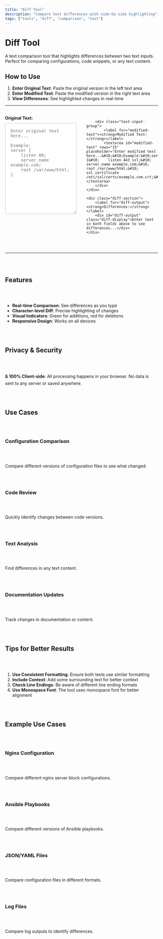 ```yaml
---
title: "Diff Tool"
description: "Compare text differences with side-by-side highlighting"
tags: ["tools", "diff", "comparison", "text"]
---
```


# Diff Tool

A text comparison tool that highlights differences between two text inputs. Perfect for comparing configurations, code snippets, or any text content.

## How to Use

1. **Enter Original Text**: Paste the original version in the left text area
2. **Enter Modified Text**: Paste the modified version in the right text area
3. **View Differences**: See highlighted changes in real-time

---

<div class="diff-tool-container">
    <div class="input-section">
        <div class="text-input-group">
            <label for="original-text"><strong>Original Text:</strong></label>
            <textarea id="original-text" rows="15" placeholder="Enter original text here...&#10;&#10;Example:&#10;server {&#10;    listen 80;&#10;    server_name example.com;&#10;    root /var/www/html;&#10;}"></textarea>
        </div>
        
        <div class="text-input-group">
            <label for="modified-text"><strong>Modified Text:</strong></label>
            <textarea id="modified-text" rows="15" placeholder="Enter modified text here...&#10;&#10;Example:&#10;server {&#10;    listen 443 ssl;&#10;    server_name example.com;&#10;    root /var/www/html;&#10;    ssl_certificate /etc/ssl/certs/example.com.crt;&#10;}"></textarea>
        </div>
    </div>
    
    <div class="diff-section">
        <label for="diff-output"><strong>Differences:</strong></label>
        <div id="diff-output" class="diff-display">Enter text in both fields above to see differences...</div>
    </div>
</div>

<script src="https://cdn.jsdelivr.net/npm/diff@5.1.0/dist/diff.min.js"></script>
<script>
function updateDiff() {
    const original = document.getElementById("original-text").value;
    const modified = document.getElementById("modified-text").value;
    const output = document.getElementById("diff-output");
    
    if (!original && !modified) {
        output.innerHTML = "Enter text in both fields above to see differences...";
        return;
    }
    
    if (!original || !modified) {
        output.innerHTML = "Please enter text in both fields to compare.";
        return;
    }
    
    try {
        const diff = Diff.diffChars(original, modified);
        let html = '';
        
        diff.forEach(part => {
            if (part.added) {
                html += `<span class="diff-added">${part.value}</span>`;
            } else if (part.removed) {
                html += `<span class="diff-removed">${part.value}</span>`;
            } else {
                html += `<span class="diff-unchanged">${part.value}</span>`;
            }
        });
        
        output.innerHTML = html || '<span class="diff-unchanged">No differences found.</span>';
    } catch (e) {
        output.innerHTML = `<span class="diff-error">Error: ${e.message}</span>`;
    }
}

document.getElementById("original-text").addEventListener("input", updateDiff);
document.getElementById("modified-text").addEventListener("input", updateDiff);
</script>

<style>
.diff-tool-container {
    display: flex;
    flex-direction: column;
    gap: 2rem;
    margin: 2rem 0;
}

.input-section {
    display: grid;
    grid-template-columns: 1fr 1fr;
    gap: 2rem;
}

.text-input-group {
    display: flex;
    flex-direction: column;
}

.text-input-group label {
    margin-bottom: 0.5rem;
    font-weight: bold;
}

#original-text, #modified-text {
    width: 100%;
    min-height: 300px;
    font-family: 'Roboto Mono', monospace;
    font-size: 14px;
    padding: 1rem;
    border: 2px solid #e0e0e0;
    border-radius: 4px;
    resize: vertical;
}

.diff-section {
    display: flex;
    flex-direction: column;
}

.diff-section label {
    margin-bottom: 0.5rem;
    font-weight: bold;
}

.diff-display {
    width: 100%;
    min-height: 200px;
    font-family: 'Roboto Mono', monospace;
    font-size: 14px;
    padding: 1rem;
    border: 2px solid #e0e0e0;
    border-radius: 4px;
    background-color: #f8f9fa;
    overflow: auto;
    white-space: pre-wrap;
    line-height: 1.5;
}

.diff-added {
    background-color: #d4edda;
    color: #155724;
    padding: 1px 2px;
    border-radius: 2px;
}

.diff-removed {
    background-color: #f8d7da;
    color: #721c24;
    padding: 1px 2px;
    border-radius: 2px;
    text-decoration: line-through;
}

.diff-unchanged {
    color: #495057;
}

.diff-error {
    color: #dc3545;
    font-weight: bold;
}

@media (max-width: 768px) {
    .input-section {
        grid-template-columns: 1fr;
        gap: 1rem;
    }
}
</style>

---

## Features

- **Real-time Comparison**: See differences as you type
- **Character-level Diff**: Precise highlighting of changes
- **Visual Indicators**: Green for additions, red for deletions
- **Responsive Design**: Works on all devices

## Privacy & Security

🔒 **100% Client-side**: All processing happens in your browser. No data is sent to any server or saved anywhere.

## Use Cases

### Configuration Comparison
Compare different versions of configuration files to see what changed.

### Code Review
Quickly identify changes between code versions.

### Text Analysis
Find differences in any text content.

### Documentation Updates
Track changes in documentation or content.

## Tips for Better Results

1. **Use Consistent Formatting**: Ensure both texts use similar formatting
2. **Include Context**: Add some surrounding text for better context
3. **Check Line Endings**: Be aware of different line ending formats
4. **Use Monospace Font**: The tool uses monospace font for better alignment

## Example Use Cases

### Nginx Configuration
Compare different nginx server block configurations.

### Ansible Playbooks
Compare different versions of Ansible playbooks.

### JSON/YAML Files
Compare configuration files in different formats.

### Log Files
Compare log outputs to identify differences. 